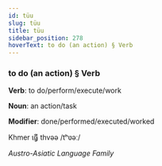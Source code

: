 ```yaml
---
id: tüu
slug: tüu
title: tüu
sidebar_position: 278
hoverText: to do (an action) § Verb
---
```


### to do (an action) § Verb

**Verb**: to do/perform/execute/work

**Noun**: an action/task

**Modifier**: done/performed/executed/worked

Khmer ធ្វើ thvəə /tʰʋəː/

*Austro-Asiatic Language Family*